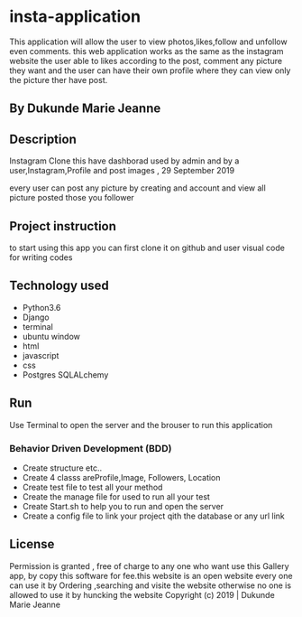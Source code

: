 # insta-application

This application will allow the user to view photos,likes,follow and unfollow even comments.
this web application works as the same as the instagram website the user able to likes  according to the post, comment any picture they want and the user can have their own profile where they can view only the picture ther have post.

## By Dukunde Marie Jeanne
## Description
Instagram Clone this have dashborad used by admin and by a user,Instagram,Profile and post images , 29 September 2019

every user can post any picture by creating and account and view all picture posted those you follower 

## Project instruction 
to start using this app you can first clone it on github
and user visual code for writing codes
## Technology used
* Python3.6
* Django
* terminal 
* ubuntu window
* html
* javascript
* css
* Postgres SQLALchemy
## Run
Use Terminal to open the server and the brouser to run this application

### Behavior Driven Development (BDD)
* Create structure  etc..
* Create 4 classs areProfile,Image, Followers, Location
* Create test file to test all your method 
* Create the manage file for used to run all your test
* Create Start.sh to help you to run and open the server
* Create a config file to link your project qith the database or any url link

## License
Permission is granted , free of charge to any one who want use this Gallery app, by  copy this software for fee.this website is an open website every one can use it by Ordering ,searching and visite the website 
 otherwise no one is allowed to use it by huncking the website 
Copyright (c) 2019 | Dukunde Marie Jeanne
